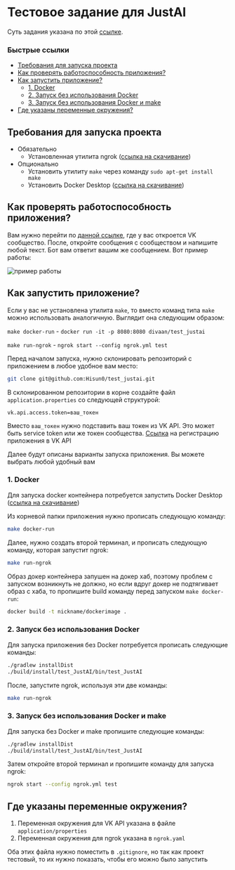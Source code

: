 # Тестовое задание для JustAI

Суть задания указана по этой [ссылке](https://docs.google.com/document/d/1x_EEtb1AbU83dlJHVnI4GYkoSnGmXYmzqoM6q_BceF0/edit).

### Быстрые ссылки

- [Требования для запуска проекта](#требования-для-запуска-проекта)
- [Как проверять работоспособность приложения?](#как-проверять-работоспособность-приложения)
- [Как запустить приложение?](#как-запустить-приложение)
  - [1. Docker](#1-docker)
  - [2. Запуск без использования Docker](#2-запуск-без-использования-docker)
  - [3. Запуск без использования Docker и make](#3-запуск-без-использования-docker-и-make)
- [Где указаны переменные окружения?](#где-указаны-переменные-окружения)

## Требования для запуска проекта
- Обязательно
  - Установленная утилита ngrok ([ссылка на скачивание](https://ngrok.com/download))
- Опционально
  - Установить утилиту `make` через команду `sudo apt-get install make`
  - Установить Docker Desktop ([ссылка на скачивание](https://www.docker.com/products/docker-desktop/))

## Как проверять работоспособность приложения?

Вам нужно перейти по [данной ссылке](https://vk.com/club226051575), где у вас откроется VK сообщество. После, откройте сообщения с сообществом и напишите любой текст. Бот вам ответит вашим же сообщением. Вот пример работы:

![пример работы](https://i.ibb.co/G2xxjy2/image.png)

## Как запустить приложение?

Если у вас не установлена утилита `make`, то вместо команд типа `make` можно использовать аналогичную. Выглядит она следующим образом:

`make docker-run` - `docker run -it -p 8080:8080 divaan/test_justai`

`make run-ngrok` - `ngrok start --config ngrok.yml test`

Перед началом запуска, нужно склонировать репозиторий с приложением в любое удобное вам место:

```bash
git clone git@github.com:Hisun0/test_justai.git
```

В склонированном репозитории в корне создайте файл `application.properties` со следующей структурой:

```
vk.api.access.token=ваш_токен
```

Вместо `ваш_токен` нужно подставить ваш токен из VK API. Это может быть service token или же токен сообщества. [Ссылка](https://id.vk.com/about/business/go) на регистрацию приложения в VK API

Далее будут описаны варианты запуска приложения. Вы можете выбрать любой удобный вам

### 1. Docker

Для запуска docker контейнера потребуется запустить Docker Desktop ([ссылка на скачивание](https://www.docker.com/products/docker-desktop/))

Из корневой папки приложения нужно прописать следующую команду:

```bash
make docker-run
```

Далее, нужно создать второй терминал, и прописать следующую команду, которая запустит ngrok:

```bash
make run-ngrok
```

Образ докер контейнера запушен на докер хаб, поэтому проблем с запуском возникнуть не должно, но если вдруг докер не подтягивает образ с хаба, то пропишите build команду перед запуском `make docker-run`:

```bash
docker build -t nickname/dockerimage .
```

### 2. Запуск без использования Docker

Для запуска приложения без Docker потребуется прописать следующие команды:

```bash
./gradlew installDist
./build/install/test_JustAI/bin/test_JustAI
```

После, запустите ngrok, используя эти две команды:

```bash
make run-ngrok
```

### 3. Запуск без использования Docker и make

Для запуска без Docker и make пропишите следующие команды:

```bash
./gradlew installDist
./build/install/test_JustAI/bin/test_JustAI
```

Затем откройте второй терминал и пропишите команду для запуска ngrok:

```bash
ngrok start --config ngrok.yml test
```

## Где указаны переменные окружения?

1. Переменная окружения для VK API указана в файле `application/properties`
2. Переменная окружения для ngrok указана в `ngrok.yaml`

Оба этих файла нужно поместить в `.gitignore`, но так как проект тестовый, то их нужно показать, чтобы его можно было запустить
